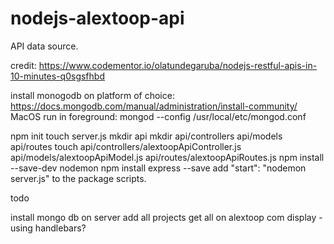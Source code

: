 # nodejs-alextoop-api
API data source. 

credit: https://www.codementor.io/olatundegaruba/nodejs-restful-apis-in-10-minutes-q0sgsfhbd

install monogodb on platform of choice: https://docs.mongodb.com/manual/administration/install-community/
MacOS run in foreground: 
    mongod --config /usr/local/etc/mongod.conf

npm init
touch server.js
mkdir api
mkdir api/controllers api/models api/routes
touch api/controllers/alextoopApiController.js api/models/alextoopApiModel.js api/routes/alextoopApiRoutes.js
npm install --save-dev nodemon
npm install express --save
add "start": "nodemon server.js" to the package scripts.



todo

install mongo db on server 
add all projects
get all on alextoop com
display - using handlebars?
